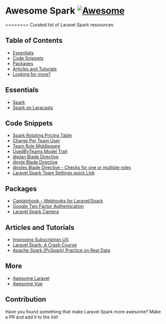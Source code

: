 # Awesome Spark [![Awesome](https://cdn.rawgit.com/sindresorhus/awesome/d7305f38d29fed78fa85652e3a63e154dd8e8829/media/badge.svg)](https://github.com/sindresorhus/awesome)
========
Curated list of Laravel Spark ressources

## Table of Contents

- [Essentials](#essentials)
- [Code Snippets](#code-snippets)
- [Packages](#packages)
- [Articles and Tutorials](#articles-and-tutorials)
- [Looking for more?](#more)

## Essentials
* [Spark](http://spark.laravel.com)
* [Spark on Laracasts](https://laracasts.com/series/laravel-spark)

## Code Snippets
* [Spark Rotating Pricing Table](https://gist.github.com/dillinghamio/e86204633e607f04517383a8884bfca6)
* [Charge Per Team User](https://gist.github.com/dillinghamio/7f3b776e0ff1007cc877d63d6aaee10d)
* [Team Role Middleware](https://gist.github.com/dillinghamio/7d6039ef8a86d3fdfa2ce747d4d919ea)
* [UsedByTeams Model Trait](https://gist.github.com/dillinghamio/a110c1b3bad8055f4327838bc4b11cd3)
* [@plan Blade Directive](https://gist.github.com/dillinghamio/9b79dfab580d0f46971782ef9204e507)
* [@role Blade Directive](https://gist.github.com/dillinghamio/080313d699b56ebf44e1fa3b59ea6f9b)
* [@roles Blade Directive - Checks for one or multiple roles](https://gist.github.com/jpmurray/ea12b3527756d710df9d4ca996a4ae47)
* [Laravel Spark Team Settings quick Link](https://gist.github.com/Max-Hutschenreiter/07b7413c4f65544bcc2de2a545ce7ab0)

## Packages
* [Captainhook - Webhooks for Laravel/Spark](https://github.com/mpociot/captainhook)
* [Google Two Factor Authentication](https://github.com/cretueusebiu/laravel-spark-google2fa)
* [Laravel Spark Camera](https://github.com/cretueusebiu/laravel-spark-camera)

## Articles and Tutorials
* [Improving Subscription UX](https://blog.iamoctopus.co/2016/05/22/improving-sparks-subscription-ux/)
* [Laravel Spark: A Crash Course](https://laratips.io/blog/laravel-spark-crash-course)
* [Apache Spark (PySpark) Practice on Real Data](https://github.com/XD-DENG/Spark-practice)

## More
* [Awesome Laravel](https://github.com/chiraggude/awesome-laravel)
* [Awesome Vue](https://github.com/vuejs/awesome-vue)

## Contribution
Have you found something that make Laravel Spark more awesome? Make a PR and add it to the list!
